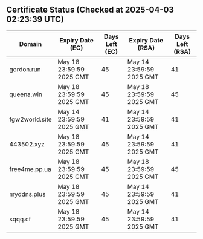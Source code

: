 ## Certificate Status (Checked at 2025-04-03 02:23:39 UTC)
| Domain | Expiry Date (EC) | Days Left (EC) | Expiry Date (RSA) | Days Left (RSA) |
|--------|-------------------|----------------|--------------------|--------------------|
| gordon.run | May 18 23:59:59 2025 GMT | 45 | May 14 23:59:59 2025 GMT | 41 |
| queena.win | May 18 23:59:59 2025 GMT | 45 | May 18 23:59:59 2025 GMT | 45 |
| fgw2world.site | May 14 23:59:59 2025 GMT | 41 | May 14 23:59:59 2025 GMT | 41 |
| 443502.xyz | May 18 23:59:59 2025 GMT | 45 | May 14 23:59:59 2025 GMT | 41 |
| free4me.pp.ua | May 18 23:59:59 2025 GMT | 45 | May 18 23:59:59 2025 GMT | 45 |
| myddns.plus | May 18 23:59:59 2025 GMT | 45 | May 14 23:59:59 2025 GMT | 41 |
| sqqq.cf | May 18 23:59:59 2025 GMT | 45 | May 14 23:59:59 2025 GMT | 41 |
